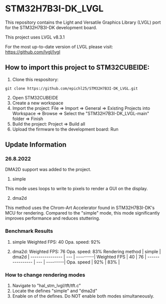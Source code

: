 # STM32H7B3I-DK_LVGL

This repository contains the Light and Versatile Graphics Library (LVGL) port for the STM32H7B3I-DK development board. 

This project uses LVGL v8.3.1

For the most up-to-date version of LVGL please visit: https://github.com/lvgl/lvgl


## How to import this project to STM32CUBEIDE:
1. Clone this respository: 
```
git clone https://github.com/epichl25/STM32H7B3I-DK_LVGL.git
```
2. Open STM32CUBEIDE
3. Create a new workspace
4. Import the project: File => Import => General => Existing Projects into Workspace => Browse => Select the "STM32H7B3I-DK_LVGL-main" folder => Finish
5. Build the project: Project => Build all
6. Upload the firmware to the development board: Run


## Update Information

### 26.8.2022
DMA2D support was added to the project.

1. simple

This mode uses loops to write to pixels to render a GUI on the display.

2. dma2d

This method uses the Chrom-Art Accelerator found in STM32H7B3I-DK's MCU for rendering. Compared to the "simple" mode, this mode significantly improves performance and reduces stuttering.

### Benchmark Results

1. simple
Weighted FPS: 40 
Opa. speed: 92%

2. dma2d:
Weighted FPS: 76 
Opa. speed: 83%
Rendering method | simple | dma2d |
---------------- | --- | ---------|
Weighted FPS     | 40 | 76        | 
---------------- | --- | ---------|
Opa. speed       | 92% | 83%      | 

### How to change rendering modes
1. Navigate to "hal_stm_lvgl/tft/tft.c" 
2. Locate the defines "simple" and "dma2d"
3. Enable on of the defines. Do NOT enable both modes simultaneously. 

